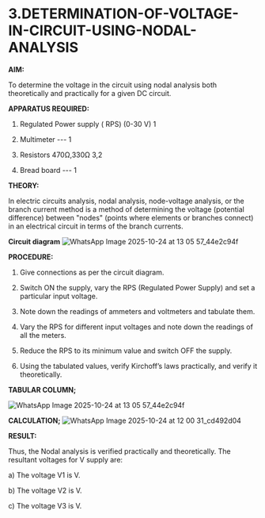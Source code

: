 # 3.DETERMINATION-OF-VOLTAGE-IN-CIRCUIT-USING-NODAL-ANALYSIS

**AIM:**

To determine the voltage in the circuit using nodal analysis both theoretically and practically for a given DC circuit.

**APPARATUS REQUIRED:**

1.	Regulated Power supply ( RPS)	(0-30 V)	1

2.	Multimeter	---	1

3.	Resistors	470Ω,330Ω	3,2

4.	Bread board	---	1

**THEORY:**

In electric circuits analysis, nodal analysis, node-voltage analysis, or the branch current method is a method of determining the voltage (potential difference) between "nodes" (points where elements or branches connect) in an electrical circuit in terms of the branch currents.

**Circuit diagram**
![WhatsApp Image 2025-10-24 at 13 05 57_44e2c94f](https://github.com/user-attachments/assets/4293f77d-14a6-4db7-87ac-cd5d468b42c6)


 
**PROCEDURE:**

1.	Give connections as per the circuit diagram.

2.	Switch ON the supply, vary the RPS (Regulated Power Supply) and set a particular input voltage.

3.	Note down the readings of ammeters and voltmeters and tabulate them.

4.	Vary the RPS for different input voltages and note down the readings of all the meters.

5.	Reduce the RPS to its minimum value and switch OFF the supply.

6.	Using the tabulated values, verify Kirchoff’s laws practically, and verify it theoretically.


**TABULAR COLUMN;**

![WhatsApp Image 2025-10-24 at 13 05 57_44e2c94f](https://github.com/user-attachments/assets/78a6aac0-bea2-4aa9-9bed-9a3778899a95)

**CALCULATION;**
![WhatsApp Image 2025-10-24 at 12 00 31_cd492d04](https://github.com/user-attachments/assets/c265715f-9816-4df8-9514-2a7ff90336ab)


**RESULT:**

Thus, the Nodal analysis is verified practically and theoretically. The resultant voltages for 	V supply are:

a)	The voltage V1 is	V.

b)	The voltage V2 is	V.

c)	The voltage V3 is	V.


